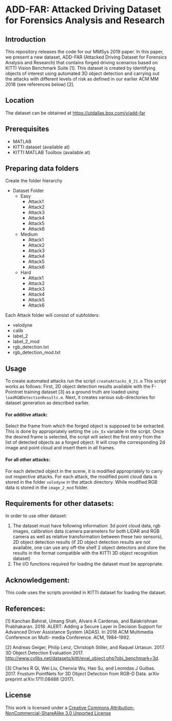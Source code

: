 # ADD-FAR: Attacked Driving Dataset for Forensics Analysis and Research

## Introduction
This repository releases the code for our MMSys 2019 paper. In this paper, we present a
new dataset, ADD-FAR (Attacked Driving Dataset for Forensics Analysis and Research) that contains forged driving scenarios based on KITTI Vision Benchmark Suite [1]. This dataset is created by identifying objects of interest using automated 3D object detection and carrying out the attacks with different levels of risk as defined in our earlier ACM MM 2018 (see references below) [2]. 

## Location
The dataset can be obtained at https://utdallas.box.com/v/add-far

## Prerequisites
 - MATLAB
 - KITTI dataset (available at)
 - KITTI MATLAB Toolbox (available at)

## Preparing data folders
 Create the folder hierarchy
  * Dataset Folder
    * Easy
      * Attack1
      * Attack2
      * Attack3
      * Attack4
      * Attack5
      * Attack6
    * Medium
      * Attack1
      * Attack2
      * Attack3
      * Attack4
      * Attack5
      * Attack6
    * Hard
      * Attack1
      * Attack2
      * Attack3
      * Attack4
      * Attack5
      * Attack6

Each Attack folder will consist of subfolders:
 - velodyne
 - calib
 - label_2
 - label_2_mod
 - rgb_detection.txt
 - rgb_detection_mod.txt

## Usage
To create automated attacks run the script `createAttacks_8_21.m`
This script works as follows:
First, 2D object detection results available with the F-Pointnet training dataset [3] as a ground truth are loaded using `loadRGBDetectionResults.m`.
Next, it creates various sub-directories for dataset generation as described earlier.

#### For additive attack:
Select the frame from which the forged object is supposed to be extracted. This is done by appropriately setting the `idx_Ex` variable in the script.
Once the desired frame is selected, the script will select the first entry from the list of detected objects as a forged object. It will crop the corresponding 2d image and point cloud and insert them in all frames. 
#### For all other attacks:
For each detected object in the scene, it is modified appropriately to carry out respective attacks.
For each attack, the modified point cloud data is stored in the folder `velodyne` in the attack directory. While modified RGB data is stored in the `image_2_mod` folder.

## Requirements for other datasets:
In order to use other dataset:
1. The dataset must have following information: 3d point cloud data, rgb images, calibration data (camera parameters for both LiDAR and RGB camera as well as relative transformation between these two sensors), 2D object detection results (if 2D object detection results are not available, one can use any off-the shelf 2 object detectors and store the results in the format compatible with the KITTI 3D object recognition dataset)
2. The I/O functions required for loading the dataset must be appropriate.

## Acknowledgement:
This code uses the scripts provided in KITTI dataset for loading the dataset.

## References:
[1] Kanchan Bahirat, Umang Shah, Alvaro A Cardenas, and Balakrishnan Prabhakaran. 2018. ALERT: Adding a Secure Layer in Decision Support for Advanced Driver Assistance System (ADAS). In 2018 ACM Multimedia Conference on Multi- media Conference. ACM, 1984–1992.

[2] Andreas Geiger, Philip Lenz, Christoph Stiller, and Raquel Urtasun. 2017. 3D Object Detection Evaluation 2017. http://www.cvlibs.net/datasets/kitti/eval_object.php?obj_benchmark=3d.

[3] Charles R Qi, Wei Liu, Chenxia Wu, Hao Su, and Leonidas J Guibas. 2017. Frustum PointNets for 3D Object Detection from RGB-D Data. arXiv preprint arXiv:1711.08488 (2017).

License
----

This work is licensed under a [Creative Commons Attribution-NonCommercial-ShareAlike 3.0 Unported License](http://creativecommons.org/licenses/by-nc-sa/3.0/)
